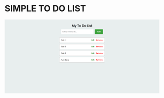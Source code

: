 <h1>SIMPLE TO DO LIST</h1>
<img align="centre" alt="Coding" width="1000" src="https://github.com/akhilpavuluri/To-Do-List/blob/main/To%20Do%20List.png">
